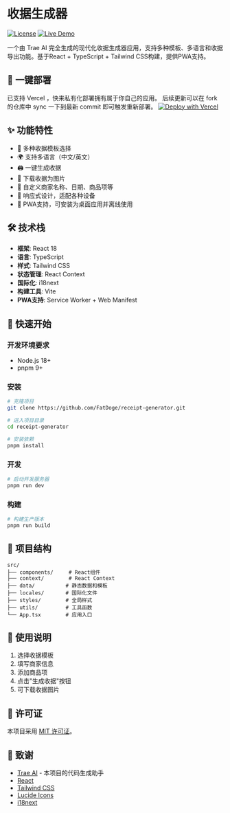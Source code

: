 # 收据生成器

[![License](https://img.shields.io/badge/license-MIT-blue.svg)](LICENSE)
[![Live Demo](https://img.shields.io/badge/demo-live-green.svg)](https://receipt-generator-ten.vercel.app/)

一个由 Trae AI 完全生成的现代化收据生成器应用，支持多种模板、多语言和收据导出功能。基于React + TypeScript + Tailwind CSS构建，提供PWA支持。

## 🦄 一键部署
已支持 Vercel ，快来私有化部署拥有属于你自己的应用。 后续更新可以在 fork 的仓库中 sync 一下到最新 commit 即可触发重新部署。
[![Deploy with Vercel](https://vercel.com/button)](https://vercel.com/new/clone?repository-url=https%3A%2F%2Fgithub.com%2FFatDoge%2Freceipt-generator&project-name=recerpt-generator&repository-name=recerpt-generator)

## ✨ 功能特性

- 📝 多种收据模板选择
- 🌍 支持多语言（中文/英文）
- 🖨️ 一键生成收据
- 💾 下载收据为图片
- 🧾 自定义商家名称、日期、商品项等
- 📱 响应式设计，适配各种设备
- 📲 PWA支持，可安装为桌面应用并离线使用

## 🛠️ 技术栈

- **框架**: React 18
- **语言**: TypeScript
- **样式**: Tailwind CSS
- **状态管理**: React Context
- **国际化**: i18next
- **构建工具**: Vite
- **PWA支持**: Service Worker + Web Manifest

## 🚀 快速开始

### 开发环境要求

- Node.js 18+ 
- pnpm 9+ 

### 安装

```bash
# 克隆项目
git clone https://github.com/FatDoge/receipt-generator.git

# 进入项目目录
cd receipt-generator

# 安装依赖
pnpm install
```

### 开发

```bash
# 启动开发服务器
pnpm run dev
```

### 构建

```bash
# 构建生产版本
pnpm run build
```

## 📁 项目结构

```
src/
├── components/     # React组件
├── context/        # React Context
├── data/          # 静态数据和模板
├── locales/       # 国际化文件
├── styles/        # 全局样式
├── utils/         # 工具函数
└── App.tsx        # 应用入口
```

## 📄 使用说明

1. 选择收据模板
2. 填写商家信息
3. 添加商品项
4. 点击"生成收据"按钮
5. 可下载收据图片

## 📜 许可证

本项目采用 [MIT 许可证](LICENSE)。

## 🙏 致谢

- [Trae AI](https://trae.ai) - 本项目的代码生成助手
- [React](https://reactjs.org/)
- [Tailwind CSS](https://tailwindcss.com/)
- [Lucide Icons](https://lucide.dev/)
- [i18next](https://www.i18next.com/)